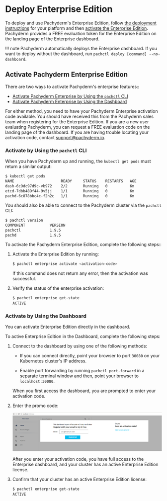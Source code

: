 # Deploy Enterprise Edition

To deploy and use Pachyderm's Enterprise Edition, follow
[the deployment instructions](../deploy-manage/deploy/google_cloud_platform.md) for your platform
and then [activate the Enterprise Edition](#activate-pachyderm-enterprise-edition).
Pachyderm provides a FREE evaluation token for the Enterprise Edition on the landing
page of the Enterprise dashboard.

!!! note
    Pachyderm automatically deploys the Enterprise dashboard. If you want
    to deploy without the dashboard, run
    `pachctl deploy [command] --no-dashboard`.

## Activate Pachyderm Enterprise Edition

There are two ways to activate Pachyderm's enterprise features::

- [Activate Pachyderm Enterprise by Using the `pachctl` CLI](#activate-by-using-the-pachctl-cli)
- [Activate Pachyderm Enterprise by Using the Dashboard](#activate-by-using-the-dashboard)

For either method, you need to have your Pachyderm Enterprise activation code
available. You should have received this from the Pachyderm sales team when
registering for the Enterprise Edition. If you are a new user evaluating Pachyderm,
you can request a FREE evaluation code on the landing page of the dashboard.
If you are having trouble locating your activation code, contact [support@pachyderm.io](mailto:support@pachyderm.io).

### Activate by Using the `pachctl` CLI

When you have Pachyderm up and running, the `kubectl get pods` must return a similar
output:

```
$ kubectl get pods
NAME                     READY     STATUS    RESTARTS   AGE
dash-6c9dc97d9c-vb972    2/2       Running   0          6m
etcd-7dbb489f44-9v5jj    1/1       Running   0          6m
pachd-6c878bbc4c-f2h2c   1/1       Running   0          6m
```

You should also be able to connect to the Pachyderm cluster via the `pachctl` CLI:

```
$ pachctl version
COMPONENT           VERSION
pachctl             1.9.5
pachd               1.9.5
```

To activate the Pachyderm Enterprise Edition, complete the following steps::

1. Activate the Enterprise Edition by running:

   ```bash
   $ pachctl enterprise activate <activation-code>
   ```

   If this command does not return any error, then the activation was
   successful.

1. Verify the status of the enterprise activation:

   ```bash
   $ pachctl enterprise get-state
   ACTIVE
   ```

### Activate by Using the Dashboard

You can activate Enterprise Edition directly in the dashboard.

To active Enterprise Edition in the Dashboard, complete the following steps:

1. Connect to the dashboard by using one of the following methods:

   * If you can connect directly, point your browser to port
   `30080` on your Kubernetes cluster's IP address.

   * Enable port forwarding by running `pachctl port-forward` in a separate terminal
   window and then, point your browser to `localhost:30080`.

   When you first access the dashboard, you are prompted to enter your activation code.

1. Enter the promo code:

   ![alt tag](../assets/images/token.png)

   After you enter your activation code, you have full access to the Enterprise
   dashboard, and your cluster has an active Enterprise Edition license.

1. Confirm that your cluster has an active Enterprise Edition license:

   ```bash
   $ pachctl enterprise get-state
   ACTIVE
   ```
